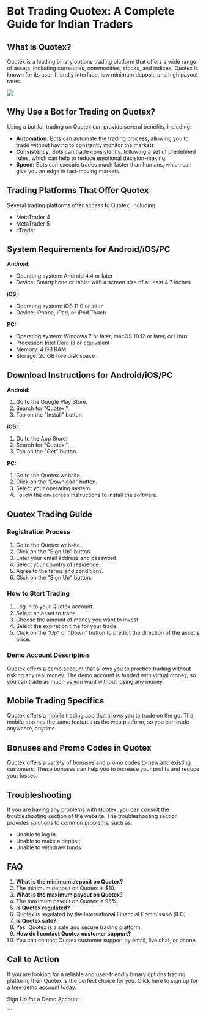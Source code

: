# Bot Trading Quotex: A Complete Guide for Indian Traders

## What is Quotex?

Quotex is a leading binary options trading platform that offers a wide
range of assets, including currencies, commodities, stocks, and indices.
Quotex is known for its user-friendly interface, low minimum deposit,
and high payout rates.

[![](https://static.quotex.io/files/4_en/300_250.jpg)](https://traff.sbs/brokerqxlid)

## Why Use a Bot for Trading on Quotex?

Using a bot for trading on Quotex can provide several benefits,
including:

-   **Automation:** Bots can automate the trading process, allowing you
    to trade without having to constantly monitor the markets.
-   **Consistency:** Bots can trade consistently, following a set of
    predefined rules, which can help to reduce emotional
    decision-making.
-   **Speed:** Bots can execute trades much faster than humans, which
    can give you an edge in fast-moving markets.

## Trading Platforms That Offer Quotex

Several trading platforms offer access to Quotex, including:

-   MetaTrader 4
-   MetaTrader 5
-   cTrader

## System Requirements for Android/iOS/PC

**Android:**

-   Operating system: Android 4.4 or later
-   Device: Smartphone or tablet with a screen size of at least 4.7
    inches

**iOS:**

-   Operating system: iOS 11.0 or later
-   Device: iPhone, iPad, or iPod Touch

**PC:**

-   Operating system: Windows 7 or later, macOS 10.12 or later, or Linux
-   Processor: Intel Core i3 or equivalent
-   Memory: 4 GB RAM
-   Storage: 20 GB free disk space

## Download Instructions for Android/iOS/PC

**Android:**

1.  Go to the Google Play Store.
2.  Search for "Quotex.".
3.  Tap on the "Install" button.

**iOS:**

1.  Go to the App Store.
2.  Search for "Quotex.".
3.  Tap on the "Get" button.

**PC:**

1.  Go to the Quotex website.
2.  Click on the "Download" button.
3.  Select your operating system.
4.  Follow the on-screen instructions to install the software.

## Quotex Trading Guide

### Registration Process

1.  Go to the Quotex website.
2.  Click on the "Sign Up" button.
3.  Enter your email address and password.
4.  Select your country of residence.
5.  Agree to the terms and conditions.
6.  Click on the "Sign Up" button.

### How to Start Trading

1.  Log in to your Quotex account.
2.  Select an asset to trade.
3.  Choose the amount of money you want to invest.
4.  Select the expiration time for your trade.
5.  Click on the "Up" or "Down" button to predict the
    direction of the asset\'s price.

### Demo Account Description

Quotex offers a demo account that allows you to practice trading without
risking any real money. The demo account is funded with virtual money,
so you can trade as much as you want without losing any money.

## Mobile Trading Specifics

Quotex offers a mobile trading app that allows you to trade on the go.
The mobile app has the same features as the web platform, so you can
trade anywhere, anytime.

## Bonuses and Promo Codes in Quotex

Quotex offers a variety of bonuses and promo codes to new and existing
customers. These bonuses can help you to increase your profits and
reduce your losses.

## Troubleshooting

If you are having any problems with Quotex, you can consult the
troubleshooting section of the website. The troubleshooting section
provides solutions to common problems, such as:

-   Unable to log in
-   Unable to make a deposit
-   Unable to withdraw funds

## FAQ

1.  **What is the minimum deposit on Quotex?**
2.  The minimum deposit on Quotex is \$10.
3.  **What is the maximum payout on Quotex?**
4.  The maximum payout on Quotex is 95%.
5.  **Is Quotex regulated?**
6.  Quotex is regulated by the International Financial Commission (IFC).
7.  **Is Quotex safe?**
8.  Yes, Quotex is a safe and secure trading platform.
9.  **How do I contact Quotex customer support?**
10. You can contact Quotex customer support by email, live chat, or
    phone.

## Call to Action

If you are looking for a reliable and user-friendly binary options
trading platform, then Quotex is the perfect choice for you. Click here
to sign up for a free demo account today.

Sign Up for a Demo Account

\`\`\`

